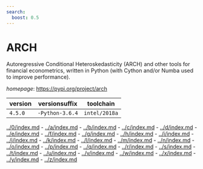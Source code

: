```yaml
---
search:
  boost: 0.5
---
```

# ARCH

Autoregressive Conditional Heteroskedasticity (ARCH) and other tools for financial econometrics,  written in Python (with Cython and/or Numba used to improve performance).

*homepage*: <https://pypi.org/project/arch>

version | versionsuffix | toolchain
--------|---------------|----------
``4.5.0`` | ``-Python-3.6.4`` | ``intel/2018a``

[../0/index.md](0) - [../a/index.md](a) - [../b/index.md](b) - [../c/index.md](c) - [../d/index.md](d) - [../e/index.md](e) - [../f/index.md](f) - [../g/index.md](g) - [../h/index.md](h) - [../i/index.md](i) - [../j/index.md](j) - [../k/index.md](k) - [../l/index.md](l) - [../m/index.md](m) - [../n/index.md](n) - [../o/index.md](o) - [../p/index.md](p) - [../q/index.md](q) - [../r/index.md](r) - [../s/index.md](s) - [../t/index.md](t) - [../u/index.md](u) - [../v/index.md](v) - [../w/index.md](w) - [../x/index.md](x) - [../y/index.md](y) - [../z/index.md](z)

